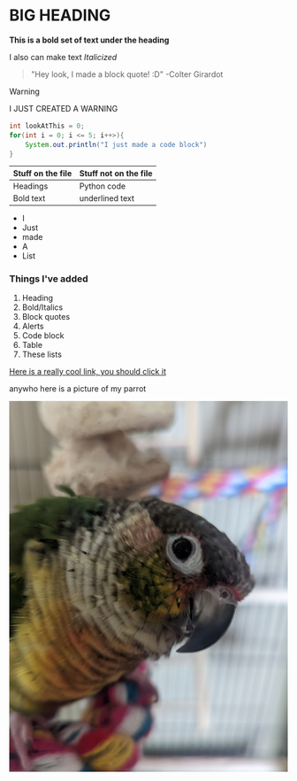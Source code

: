 # BIG HEADING

**This is a bold set of text under the heading**

I also can make text *Italicized*

> "Hey look, I made a block quote! :D" -Colter Girardot

> [!WARNING]
> I JUST CREATED A WARNING

```java 
int lookAtThis = 0;
for(int i = 0; i <= 5; i++>){
    System.out.println("I just made a code block")
}
```

| Stuff on the file | Stuff not on the file  |
| ----------------- | ---------------------- |
| Headings | Python code |
| Bold text | underlined text|

- I
- Just
- made
- A
- List

### Things I've added
1. Heading
2. Bold/Italics
3. Block quotes
4. Alerts
5. Code block
6. Table
7. These lists

[Here is a really cool link, you should click it](https://youtu.be/dQw4w9WgXcQ?si=XdZPPHl_5pQCq86A)

anywho here is a picture of my parrot

![Picture of my pet parrot](https://github.com/msu-eele-fpga/labs-and-homework-colter107/blob/hw-2/docs/assets/Pearl.jpg)

